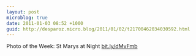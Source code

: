 ```yaml
---
layout: post
microblog: true
date: 2011-01-03 08:52 +1000
guid: http://desparoz.micro.blog/2011/01/02/t21700462034030592.html
---
```

Photo of the Week: St Marys at Night [bit.ly/dMvFmb](http://bit.ly/dMvFmb)
